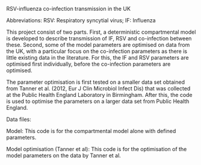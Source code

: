 RSV-influenza co-infection transmission in the UK

Abbreviations: RSV: Respiratory syncytial virus; IF: Influenza

This project consist of two parts. 
First, a deterministic compartmental model is developed to describe transmission of IF, RSV and co-infection between these.
Second, some of the model parameters are optimised on data from the UK, with a particular focus on the co-infection parameters as there is little existing data in the literature. For this, the IF and RSV parameters are optimised first individually, before the co-infection parameters are optimised.

The parameter optimisation is first tested on a smaller data set obtained from Tanner et al. (2012, Eur J Clin Microbiol Infect Dis) that was collected at the Public Health England Laboratory in Birmingham. After this, the code is used to optimise the parameters on a larger data set from Public Health England.


Data files:

Model: This code is for the compartmental model alone with defined parameters.

Model optimisation (Tanner et al): This code is for the optimisation of the model parameters on the data by Tanner et al.
